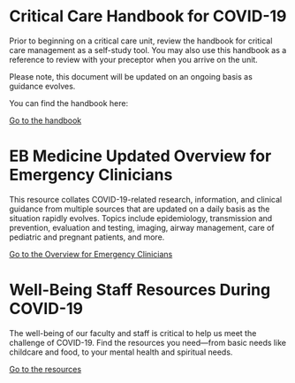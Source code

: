 # Critical Care Handbook for COVID-19
<!---b15d2bc0-a536-4bbc-821d-b0c9e7817ed8-->

Prior to beginning on a critical care unit, review the handbook for critical care management as a self-study tool. You may also use this handbook as a reference to review with your preceptor when you arrive on the unit.

Please note, this document will be updated on an ongoing basis as guidance evolves.

You can find the handbook here:

[Go to the handbook](https://www.mountsinai.org/files/MSHealth/Assets/HS/About/Coronavirus/Critical-Care-Handbook.pdf)

# EB Medicine Updated Overview for Emergency Clinicians
<!---b1f68c3c-b9e8-49ff-891f-86cf536c9a83-->
This resource collates COVID-19-related research, information, and clinical guidance from multiple sources that are updated on a daily basis as the situation rapidly evolves. Topics include epidemiology, transmission and prevention, evaluation and testing, imaging, airway management, care of pediatric and pregnant patients, and more.

[Go to the Overview for Emergency Clinicians](https://www.ebmedicine.net/topics/infectious-disease/COVID-19)

# Well-Being Staff Resources During COVID-19
<!---7b342cbe-8ae2-4896-b9e0-90dede468aa8-->
The well-being of our faculty and staff is critical to help us meet the challenge of COVID-19. Find the resources you need—from basic needs like childcare and food, to your mental health and spiritual needs.

[Go to the resources](https://www.mountsinai.org/about/covid19/staff-resources/well-being)
